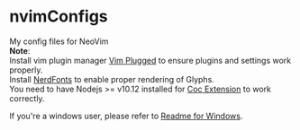 # nvimConfigs
My config files for NeoVim  
**Note**:   
Install vim plugin manager [Vim Plugged](https://github.com/junegunn/vim-plug) to ensure plugins and settings work properly.  
Install [NerdFonts](https://github.com/ryanoasis/nerd-fonts)  to enable proper rendering of Glyphs.  
You need to have Nodejs >= v10.12 installed for [Coc Extension](https://github.com/neoclide/coc.nvim) to work correctly.

If you're a windows user, please refer to [Readme for Windows](README(Windows).md).